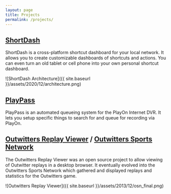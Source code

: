 ```yaml
---
layout: page
title: Projects
permalink: /projects/
---
```


## [ShortDash](https://github.com/CodePenguin/shortdash)

ShortDash is a cross-platform shortcut dashboard for your local network. It allows you to create customizable dashboards of shortcuts and actions. You can even turn an old tablet or cell phone into your own personal shortcut dashboard.

![ShortDash Architecture]({{ site.baseurl }}/assets/2020/12/architecture.png)

## [PlayPass](https://github.com/CodePenguin/PlayPass)

PlayPass is an automated queueing system for the PlayOn Internet DVR.  It lets you setup specific things to search for and queue for recording via PlayOn.

## [Outwitters Replay Viewer](https://github.com/CodePenguin/OSNReplayViewer) / [Outwitters Sports Network](http://osn.codepenguin.com/)

The Outwitters Replay Viewer was an open source project to allow viewing of Outwitter replays in a desktop browser.  It eventually evolved into the Outwitters Sports Network which gathered and displayed replays and statistics for the Outwitters game.

![Outwitters Replay Viewer]({{ site.baseurl }}/assets/2013/12/osn_final.png)